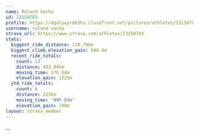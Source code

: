 ```yaml
---
name: Roland Socha
id: 23150783
profile: https://dgalywyr863hv.cloudfront.net/pictures/athletes/23150783/14745672/4/large.jpg
username: roland-socha
strava_url: https://www.strava.com/athletes/23150783
stats:
  biggest_ride_distance: 119.79km
  biggest_climb_elevation_gain: 688.4m
  recent_ride_totals:
    count: 13
    distance: 433.84km
    moving_time: 17h 04m
    elevation_gain: 1225m
  ytd_ride_totals:
    count: 6
    distance: 223km
    moving_time: '09h 03m'
    elevation_gain: 740m
layout: strava_member
--- 
```

...
